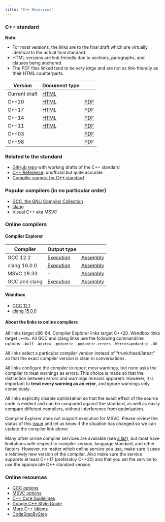 ```yaml
---
title: "C++ Resources"
---
```


### C++ standard

**Note:** 
- For most versions, the links are to the final draft which are virtually identical to the actual final standard.
- HTML versions are link-friendly due to sections, paragraphs, and clauses being anchored.
- The PDF files linked tend to be *very large* and are not as link-friendly as their HTML counterparts.

| Version | Document type  |   |
|---------|----------------|---|
| Current draft | [HTML](https://eel.is/c++draft/)||
| C++20 | [HTML](https://timsong-cpp.github.io/cppwp/n4868/) | [PDF](https://timsong-cpp.github.io/cppwp/n4868/draft.pdf) |
| C++17 | [HTML](https://timsong-cpp.github.io/cppwp/n4659/) | [PDF](https://timsong-cpp.github.io/cppwp/n4659/draft.pdf) |
| C++14 | [HTML](https://timsong-cpp.github.io/cppwp/n4140/) | [PDF](https://timsong-cpp.github.io/cppwp/n4140/draft.pdf) |
| C++11 | [HTML](https://timsong-cpp.github.io/cppwp/n3337/) | [PDF](https://timsong-cpp.github.io/cppwp/n3337/draft.pdf) |
| C++03 | | [PDF](https://cs.nyu.edu/courses/fall11/CSCI-GA.2110-003/documents/c++2003std.pdf) |
| C++98 | | [PDF](http://www.lirmm.fr/~ducour/Doc-objets/ISO+IEC+14882-1998.pdf) |

### Related to the standard
* [GitHub repo](https://github.com/cplusplus/draft/tree/master/papers) with working drafts of the C++ standard
* [C++ Reference](http://en.cppreference.com/): unofficial but quite accurate
* [Compiler support for C++ standard](http://en.cppreference.com/w/cpp/compiler_support)

### Popular compilers (in no particular order)

* [GCC, the GNU Compiler Collection](http://gcc.gnu.org/)
* [clang](https://clang.llvm.org/)
* [Visual C++](https://docs.microsoft.com/en-us/cpp/cpp/c-cpp-language-and-standard-libraries) aka MSVC

### Online compilers

#### Compiler Explorer

| Compiler | Output type  |   |
|----------|--------------|---|
| GCC 12.2 | [Execution](https://sigcpp.godbolt.org/z/818Pj8zT6) | [Assembly](https://sigcpp.godbolt.org/z/WjfbKqG3K) |
| clang 16.0.0 | [Execution](https://sigcpp.godbolt.org/z/M9K773z91) | [Assembly](https://sigcpp.godbolt.org/z/x71TdM3qe) |
| MSVC 19.33 | - | [Assembly](https://godbolt.org/z/Pdjhb53z8) |
| GCC and clang | [Execution](https://sigcpp.godbolt.org/z/Gddj6PYoG) | [Assembly](https://sigcpp.godbolt.org/z/M54xWo8E8) |

#### Wandbox
  * [GCC 12.1](https://wandbox.org/permlink/ZbHdT9rcNv3CU1cE) 
  * [clang 15.0.0](https://wandbox.org/permlink/rf0DhNskZKWo6MPK)

#### About the links to online compilers

All links target x86-64. Compiler Explorer links target C++20. Wandbox links target `c++2b`. All GCC and clang
links use the following commandline options: `-Wall -Wextra -pedantic -pedantic-errors -Werror=pedantic -O0`

All links select a particular compiler version instead of "trunk/head/latest" so that the exact compiler version
is clear in conversations.

All links configure the compiler to report most warnings, but none asks the compiler to treat warnings as errors. This
choice is made so that the distinction between errors and warnings remains apparent. However, it is important to **treat
every warning as an error**, and ignore warnings only consciously.

All links explicitly disable optimization so that the exact effect of the source code is evident and can be compared
against the standard, as well as easily compare different compilers, without interference from optimization.

Compiler Explorer does not support execution for MSVC. Please review the status of this
[issue](https://github.com/mattgodbolt/compiler-explorer/issues/1502) and let us know if the situation has changed so we can
update the compiler link above. 

Many other online compiler services are available \(see [a list](https://arnemertz.github.io/online-compilers/)\), but most
have limitations with respect to compiler version, language standard, and other factors. However, no matter which online
service you use, make sure it uses a relatively new version of the compiler. Also make sure the service supports at
least C++17 (preferably C++20) and that you set the service to use the appropriate C++ standard version.

### Online resources

* [GCC options](https://gcc.gnu.org/onlinedocs/gcc/Option-Index.html#Option-Index)
* [MSVC options](https://learn.microsoft.com/en-us/cpp/build/reference/compiler-options?view=msvc-170)
* [C++ Core Guidelines](https://isocpp.github.io/CppCoreGuidelines/CppCoreGuidelines)
* [Google C++ Style Guide](https://google.github.io/styleguide/cppguide.html)
* [More C++ Idioms](https://en.wikibooks.org/wiki/More_C%2B%2B_Idioms)
* [CodeStepByStep](https://www.codestepbystep.com/problem/list/cpp)